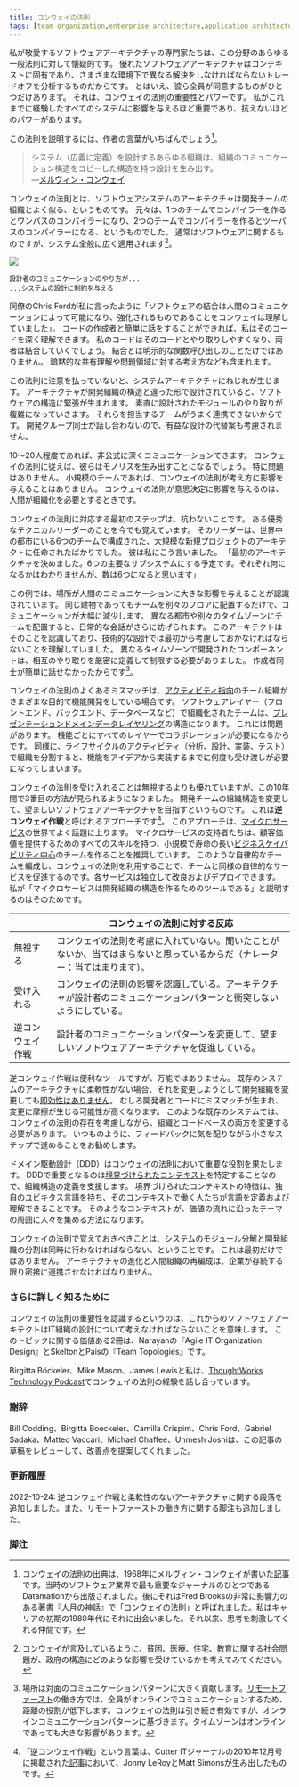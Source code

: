 ```yaml
---
title: コンウェイの法則
tags: [team organization,enterprise architecture,application architecture]
---
```


<!-- Pretty much all the practitioners I favor in Software Architecture are deeply suspicious of any kind of general law in the field.  -->
<!-- Good software architecture is very context-specific, 
 !-- 	analyzing trade-offs that resolve differently across a wide range of environments.  -->
<!-- But if there is one thing they all agree on, it's the importance and power of Conway's Law.  -->
<!-- Important enough to affect every system I've come across, and powerful enough that you're doomed to defeat if you try to fight it. -->

私が敬愛するソフトウェアアーキテクチャの専門家たちは、この分野のあらゆる一般法則に対して懐疑的です。
優れたソフトウェアアーキテクチャはコンテキストに固有であり、さまざまな環境下で異なる解決をしなければならないトレードオフを分析するものだからです。
とはいえ、彼ら全員が同意するものがひとつだけあります。
それは、コンウェイの法則の重要性とパワーです。
私がこれまでに経験したすべてのシステムに影響を与えるほど重要であり、抗えないほどのパワーがあります。


<!-- The law is probably best stated, by its author, as: [1] -->

この法則を説明するには、作者の言葉がいちばんでしょう[^1]。

<!-- Any organization that designs a system (defined broadly) will produce a design whose structure is a copy of the organization's communication structure.
 !-- -- Melvin Conway -->

> システム（広義に定義）を設計するあらゆる組織は、組織のコミュニケーション構造をコピーした構造を持つ設計を生み出す。<br/>
> ―[メルヴィン・コンウェイ](https://www.melconway.com/Home/Conways_Law.html)

<!-- Conway's Law is essentially the observation 
 !-- that the architectures of software systems look remarkably similar to the organization of the development team that built it.  -->
<!-- It was originally described to me by saying that if a single team writes a compiler, 
 !-- 	it will be a one-pass compiler, but if the team is divided into two, then it will be a two-pass compiler.  -->
<!-- Although we usually discuss it with respect to software, the observation applies broadly to systems in general. [2] -->

コンウェイの法則とは、ソフトウェアシステムのアーキテクチャは開発チームの組織とよく似る、というものです。
元々は、1つのチームでコンパイラーを作るとワンパスのコンパイラーになり、2つのチームでコンパイラーを作るとツーパスのコンパイラーになる、というものでした。
通常はソフトウェアに関するものですが、システム全般に広く適用されます[^2]。

![](https://martinfowler.com/bliki/images/conwaysLaw/card.png)


```
設計者のコミュニケーションのやり方が...
...システムの設計に制約を与える
```

<!-- As my colleague Chris Ford said to me:  -->
<!-- "Conway understood that software coupling 
 !-- 	is enabled and encouraged by human communication."  -->
<!-- If I can talk easily to the author of some code, 
 !-- 	then it is easier for me to build up a rich understanding of that code.  -->
<!-- This makes it easier for my code to interact,
 !-- 	and thus be coupled, to that code.  -->
<!-- Not just in terms of explicit function calls, 
 !-- but also in the implicit shared assumptions and way of thinking about the problem domain. -->
同僚のChris Fordが私に言ったように「ソフトウェアの結合は人間のコミュニケーションによって可能になり、強化されるものであることをコンウェイは理解していました」。
コードの作成者と簡単に話をすることができれば、私はそのコードを深く理解できます。
私のコードはそのコードとやり取りしやすくなり、両者は結合していくでしょう。
結合とは明示的な関数呼び出しのことだけではありません。
暗黙的な共有理解や問題領域に対する考え方なども含まれます。

<!-- We often see how inattention to the law can twist system architectures.  -->
<!-- If an architecture is designed at odds with the development organization's structure, 
 !-- 	then tensions appear in the software structure.  -->
<!-- Module interactions that were designed to be straightforward become complicated, 
 !-- 	because the teams responsible for them don't work together well.  -->
<!-- Beneficial design alternatives aren't even considered 
 !-- 	because the necessary development groups aren't talking to each other. -->
この法則に注意を払っていないと、システムアーキテクチャにねじれが生じます。
アーキテクチャが開発組織の構造と違った形で設計されていると、ソフトウェアの構造に緊張が生まれます。
素直に設計されたモジュールのやり取りが複雑になっていきます。
それらを担当するチームがうまく連携できないからです。
開発グループ同士が話し合わないので、有益な設計の代替案も考慮されません。

<!-- A dozen or two people can have deep and informal communications, so Conways Law indicates they will create a monolith.  -->
<!-- That's fine - so Conway's Law doesn't impact our thinking for smaller teams.  -->
<!-- It's when the humans need organizing that Conway's Law should affect decision making. -->

10〜20人程度であれば、非公式に深くコミュニケーションできます。
コンウェイの法則に従えば、彼らはモノリスを生み出すことになるでしょう。
特に問題はありません。
小規模のチームであれば、コンウェイの法則が考え方に影響を与えることはありません。
コンウェイの法則が意思決定に影響を与えるのは、人間が組織化を必要とするときです。

<!-- The first step in dealing with Conway's Law is know not to fight it.  -->
<!-- I still remember one sharp technical leader,  -->
<!-- who was just made the architect of a large new project that consisted of six teams 
 !-- 	in different cities all over the world.  -->
<!-- “I made my first architectural decision” he told me.  -->
<!-- “There are going to be six major subsystems. I have no idea what they are going to be, 
 !-- but there are going to be six of them.” -->

コンウェイの法則に対応する最初のステップは、抗わないことです。
ある優秀なテクニカルリーダーのことを今でも覚えています。
そのリーダーは、世界中の都市にいる6つのチームで構成された、大規模な新規プロジェクトのアーキテクトに任命されたばかりでした。
彼は私にこう言いました。
「最初のアーキテクチャを決めました。6つの主要なサブシステムにする予定です。それぞれ何になるかはわかりませんが、数は6つになると思います」

<!-- This example recognized the big impact location has on human communication.  -->
<!-- Putting teams on separate floors of the same building is enough 
 !-- 	to significantly reduce communication.  -->
<!-- Putting teams in separate cities, and time zones, further gets in the way of regular conversation.  -->
<!-- The architect recognized this,
 !-- 	and realized that he needed take this into account in his technical design from the beginning.  -->
<!-- Components developed in different time-zones 
 !-- needed to have a well-defined and limited interaction 
 !-- 	because their creators would not be able to talk easily.[3] -->
この例では、場所が人間のコミュニケーションに大きな影響を与えることが認識されています。
同じ建物であってもチームを別々のフロアに配置するだけで、コミュニケーションが大幅に減少します。
異なる都市や別々のタイムゾーンにチームを配置すると、日常的な会話がさらに妨げられます。
このアーキテクトはそのことを認識しており、技術的な設計では最初から考慮しておかなければならないことを理解していました。
異なるタイムゾーンで開発されたコンポーネントは、相互のやり取りを厳密に定義して制限する必要がありました。
作成者同士が簡単に話せなかったからです[^3]。

<!-- A common mismatch with Conways Law is 
 !-- 	where an ActivityOriented team organization 
 !-- 	works at cross-purposes to feature development. 
 !-- Teams organized by software layer (eg front-end, back-end, and database) lead to dominant 
 !-- PresentationDomainDataLayering structures,  -->
<!-- which is problematic because each feature needs close collaboration between the layers.  -->
<!-- Similarly dividing people along the lines of life-cycle activity
 !-- (analysis, design, coding, testing) means lots of hand-offs 
 !-- 	to get a feature from idea to production. -->
コンウェイの法則のよくあるミスマッチは、[アクティビティ指向](/ActivityOriented)のチーム組織がさまざまな目的で機能開発をしている場合です。
ソフトウェアレイヤー（フロントエンド、バックエンド、データベースなど）で組織化されたチームは、[プレゼンテーションドメインデータレイヤリング](/PresentationDomainDataLayering)の構造になります。
これには問題があります。
機能ごとにすべてのレイヤーでコラボレーションが必要になるからです。
同様に、ライフサイクルのアクティビティ（分析、設計、実装、テスト）で組織を分割すると、機能をアイデアから実装するまでに何度も受け渡しが必要になってしまいます。

<!-- Accepting Conway's Law is superior to ignoring it,  -->
<!-- and in the last decade, we've seen a third way to respond to this law.  -->
<!-- Here we deliberately alter the development team's organization structure 
 !-- 	to encourage the desired software architecture, 
 !-- 	an approach referred to as the Inverse Conway Maneuver [4]. 
This approach is often talked about in the world of microservices,  -->
<!-- where advocates advise building small, long-lived BusinessCapabilityCentric teams
 !-- 	that contain all the skills needed to deliver customer value.  -->
<!-- By organizing autonomous teams this way,  -->
<!-- we employ Conway's Law to encourage similarly autonomous services 
 !-- 	that can be enhanced and deployed independently of each other.  -->
<!-- This, indeed, is why I describe microservices as primarily a tool to structure a development organization. -->

コンウェイの法則を受け入れることは無視するよりも優れていますが、この10年間で3番目の方法が見られるようになりました。
開発チームの組織構造を変更して、望ましいソフトウェアアーキテクチャを目指すというものです。
これは**逆コンウェイ作戦**と呼ばれるアプローチです[^4]。
このアプローチは、[マイクロサービス](https://martinfowler.com/articles/microservices.html#OrganizedAroundBusinessCapabilities)の世界でよく話題に上ります。
マイクロサービスの支持者たちは、顧客価値を提供するためのすべてのスキルを持つ、小規模で寿命の長い[ビジネスケイパビリティ中心](/BusinessCapabilityCentric)のチームを作ることを推奨しています。
このような自律的なチームを編成し、コンウェイの法則を利用することで、チームと同様の自律的なサービスを促進するのです。各サービスは独立して改良およびデプロイできます。
私が「マイクロサービスは開発組織の構造を作るためのツールである」と説明するのはそのためです。


|                  | コンウェイの法則に対する反応                                                                                               |
|------------------|----------------------------------------------------------------------------------------------------------------------------|
| 無視する         | コンウェイの法則を考慮に入れていない。聞いたことがないか、当てはまらないと思っているからだ（ナレーター：当てはまります）。 |
| 受け入れる       | コンウェイの法則の影響を認識している。アーキテクチャが設計者のコミュニケーションパターンと衝突しないようにしている。       |
| 逆コンウェイ作戦 | 設計者のコミュニケーションパターンを変更して、望ましいソフトウェアアーキテクチャを促進している。                              |

<!-- Responses to Conway's Law
 !-- Ignore	
 !-- Don't take Conway's Law into account, because you've never heard of it, or you don't think it applies (narrator: it does) -->

<!-- Accept 
 !-- Recognize the impact of Conway's Law, and ensure your architecture doesn't clash with designers' communication patterns. -->

<!-- Inverse Conway Maneuver   
 !-- Change the communication patterns of the designers to encourage the desired software architecture. -->

<!-- While the inverse Conway maneuver is a useful tool, it isn't all-powerful.  -->
<!-- If you have an existing system with a rigid architecture 
 !-- 	that you want to change,  -->
<!-- changing the development organization isn't going to be an instant fix.  -->
<!-- Instead it's more likely to result in a mismatch between developers and code
 !-- 	that adds friction to further enhancement.  -->
<!-- With an existing system like this,  -->
<!-- the point of Conway's Law is that we need to take into account its presence while changing both organization and code base.  -->
<!-- And as usual, I'd recommend taking small steps while being vigilant for feedback. -->

逆コンウェイ作戦は便利なツールですが、万能ではありません。
既存のシステムのアーキテクチャに柔軟性がない場合、それを変更しようとして開発組織を変更しても[即効性はありません](https://verraes.net/2022/05/conways-law-vs-rigid-designs/)。
むしろ開発者とコードにミスマッチが生まれ、変更に摩擦が生じる可能性が高くなります。
このような既存のシステムでは、コンウェイの法則の存在を考慮しながら、組織とコードベースの両方を変更する必要があります。
いつものように、フィードバックに気を配りながら小さなステップで進めることをお勧めします。

<!-- Domain-Driven Design plays a role with Conway's Law 
 !-- 	to help define organization structures, 
 !-- since a key part of DDD is to identify BoundedContexts.  -->
<!-- A key characteristic of a Bounded Context is that it has its own UbiquitousLanguage, defined and understood by the group of people working in that context.  -->
<!-- Such contexts form ways to group people around a subject matter 
 !-- 	that can then align with the flow of value. -->


ドメイン駆動設計（DDD）はコンウェイの法則において重要な役割を果たします。
DDDで重要となるのは[境界づけられたコンテキスト](/BoundedContext)を特定することなので、組織構造の定義を支援します。
境界づけられたコンテキストの特徴は、独自の[ユビキタス言語](/UbiquitousLanguage)を持ち、そのコンテキストで働く人たちが言語を定義および理解できることです。
そのようなコンテキストが、価値の流れに沿ったテーマの周囲に人々を集める方法になります。

<!-- The key thing to remember about Conways Law is that the modular decomposition of a system and the decomposition of the development organization must be done together.  -->
<!-- This isn't just at the beginning,  -->
<!-- evolution of the architecture and reorganizing the human organization 
 !-- must go hand-in-hand throughout the life of an enterprise. -->

コンウェイの法則で覚えておきべきことは、システムのモジュール分解と開発組織の分割は同時に行わなければならない、ということです。
これは最初だけではありません。
アーキテクチャの進化と人間組織の再編成は、企業が存続する限り密接に連携させなければなりません。

<!-- ### Further Reading -->
### さらに詳しく知るために

<!-- Recognizing the importance of Conway's Law 
 !-- means that budding software architects need to think about IT organization design.  -->
<!-- Two worthwhile books on this topic are Agile IT Organization Design by Narayan and Team Topologies by Skelton and Pais. -->

コンウェイの法則の重要性を認識するというのは、これからのソフトウェアアーキテクトはIT組織の設計について考えなければならないことを意味します。
このトピックに関する価値ある2冊は、Narayanの『Agile IT Organization Design』とSkeltonとPaisの『Team Topologies』です。

<!-- Birgitta Böckeler, Mike Mason, James Lewis and I discuss our experiences with Conway's Law on the ThoughtWorks Technology Podcast -->
Birgitta Böckeler、Mike Mason、James Lewisと私は、[ThoughtWorks Technology Podcast](https://www.thoughtworks.com/insights/podcasts/technology-podcasts/reckoning-with-the-force-conways-law)でコンウェイの法則の経験を話し合っています。

<!-- ### Acknowledgements -->
### 謝辞

<!-- Bill Codding, Birgitta Boeckeler, Camilla Crispim, Chris Ford, Gabriel Sadaka, Matteo Vaccari, Michael Chaffee, and Unmesh Joshi reviewed drafts of this article and suggested improvements -->
Bill Codding、Birgitta Boeckeler、Camilla Crispim、Chris Ford、Gabriel Sadaka、Matteo Vaccari、Michael Chaffee、Unmesh Joshiは、この記事の草稿をレビューして、改善点を提案してくれました。

<!-- ### Revisions -->
### 更新履歴

<!-- 2022-10-24: I added the paragraph about the inverse Conway maneuver and rigid architectures. I also added the footnote about remote-first working. -->

2022-10-24: 逆コンウェイ作戦と柔軟性のないアーキテクチャに関する段落を追加しました。また、リモートファーストの働き方に関する脚注も追加しました。


<!-- ### Notes -->
### 脚注

<!-- 1: The source for Conway's law is an article written by Melvin Conway in 1968.  -->
<!-- It was published by Datamation, one of the most important journals for the software industry at that time.  -->
<!-- It was later dubbed “Conway’s Law” by Fred Brooks in his hugely influential book The Mythical Man-Month.  -->
<!-- I ran into it there at the beginning of my career in the 1980s, 
 !-- and it has been a thought-provoking companion ever since. -->
[^1]: コンウェイの法則の出典は、1968年にメルヴィン・コンウェイが書いた[記事](https://www.melconway.com/Home/Committees_Paper.html)です。当時のソフトウェア業界で最も重要なジャーナルのひとつであるDatamationから出版されました。後にそれはFred Brooksの非常に影響力のある著書『人月の神話』で「コンウェイの法則」と呼ばれました。私はキャリアの初期の1980年代にそれに出会いました。それ以来、思考を刺激してくれる仲間です。

<!-- 2: As Conway mentions,  -->
<!-- consider how the social problems around poverty, health care, housing, and education are influenced by the structures of government. -->

[^2]: コンウェイが言及しているように、貧困、医療、住宅、教育に関する社会問題が、政府の構造にどのような影響を受けているかを考えてみてください。

<!-- 3: While location makes a big contribution to in-person communication patterns,  -->
<!-- one of the features of remote-first working, is that it reduces the role of distance, as everyone is communicating online. Conway's Law still applies,  -->
<!-- but it's based on the online communication patterns.  -->
<!-- Time zones still have a big effect, even online. -->

[^3]: 場所は対面のコミュニケーションパターンに大きく貢献します。[リモートファースト](https://martinfowler.com/articles/remote-or-co-located.html#remote-first)の働き方では、全員がオンラインでコミュニケーションするため、距離の役割が低下します。コンウェイの法則は引き続き有効ですが、オンラインコミュニケーションパターンに基づきます。タイムゾーンはオンラインであっても大きな影響があります。

<!-- 4: The term “inverse Conway maneuver” was coined by Jonny LeRoy and Matt Simons in an article published in the December 2010 issue of the Cutter IT journal. -->
[^4]: 「逆コンウェイ作戦」という言葉は、Cutter ITジャーナルの2010年12月号に掲載された[記事](http://jonnyleroy.com/2011/02/03/dealing-with-creaky-legacy-platforms/)において、Jonny LeRoyとMatt Simonsが生み出したものです。
